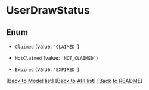 # UserDrawStatus


## Enum

* `Claimed` (value: `'CLAIMED'`)

* `NotClaimed` (value: `'NOT_CLAIMED'`)

* `Expired` (value: `'EXPIRED'`)

[[Back to Model list]](../README.md#documentation-for-models) [[Back to API list]](../README.md#documentation-for-api-endpoints) [[Back to README]](../README.md)
